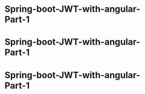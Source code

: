 # Spring-boot-JWT-with-angular-Part-1
# Spring-boot-JWT-with-angular-Part-1
# Spring-boot-JWT-with-angular-Part-1
